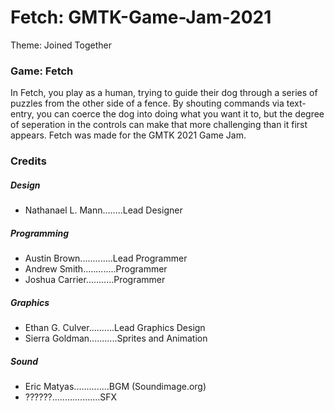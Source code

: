 # Fetch: GMTK-Game-Jam-2021
Theme: Joined Together

### Game: Fetch
In Fetch, you play as a human, trying to guide their dog through a series of puzzles from the other side of a fence. 
By shouting commands via text-entry, you can coerce the dog into doing what you want it to, 
but the degree of seperation in the controls can make that more challenging than it first appears.
Fetch was made for the GMTK 2021 Game Jam.

### Credits
##### Design
+ Nathanael L. Mann........Lead Designer
##### Programming
+ Austin Brown.............Lead Programmer
+ Andrew Smith.............Programmer
+ Joshua Carrier...........Programmer
##### Graphics
+ Ethan G. Culver..........Lead Graphics Design
+ Sierra Goldman...........Sprites and Animation
##### Sound
+ Eric Matyas..............BGM (Soundimage.org)
+ ??????...................SFX
